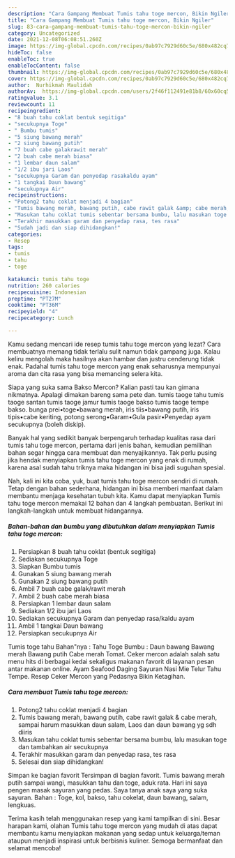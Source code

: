 ```yaml
---
description: "Cara Gampang Membuat Tumis tahu toge mercon, Bikin Ngiler"
title: "Cara Gampang Membuat Tumis tahu toge mercon, Bikin Ngiler"
slug: 83-cara-gampang-membuat-tumis-tahu-toge-mercon-bikin-ngiler
category: Uncategorized
date: 2021-12-08T06:08:51.260Z
image: https://img-global.cpcdn.com/recipes/0ab97c7929d60c5e/680x482cq70/tumis-tahu-toge-mercon-foto-resep-utama.jpg
hideToc: false
enableToc: true
enableTocContent: false
thumbnail: https://img-global.cpcdn.com/recipes/0ab97c7929d60c5e/680x482cq70/tumis-tahu-toge-mercon-foto-resep-utama.jpg
cover: https://img-global.cpcdn.com/recipes/0ab97c7929d60c5e/680x482cq70/tumis-tahu-toge-mercon-foto-resep-utama.jpg
author:  Nurhikmah Maulidah
authorAv:  https://img-global.cpcdn.com/users/2f46f112491e81b8/60x60cq50/avatar.jpg
ratingvalue: 3.1
reviewcount: 11
recipeingredient:
- "8 buah tahu coklat bentuk segitiga"
- "secukupnya Toge"
- " Bumbu tumis"
- "5 siung bawang merah"
- "2 siung bawang putih"
- "7 buah cabe galakrawit merah"
- "2 buah cabe merah biasa"
- "1 lembar daun salam"
- "1/2 ibu jari Laos"
- "secukupnya Garam dan penyedap rasakaldu ayam"
- "1 tangkai Daun bawang"
- "secukupnya Air"
recipeinstructions:
- "Potong2 tahu coklat menjadi 4 bagian"
- "Tumis bawang merah, bawang putih, cabe rawit galak &amp; cabe merah, sampai harum masukkan daun salam, Laos dan daun bawang yg sdh diiris"
- "Masukan tahu coklat tumis sebentar bersama bumbu, lalu masukan toge dan tambahkan air secukupnya"
- "Terakhir masukkan garam dan penyedap rasa, tes rasa"
- "Sudah jadi dan siap dihidangkan!"
categories:
- Resep
tags:
- tumis
- tahu
- toge

katakunci: tumis tahu toge 
nutrition: 260 calories
recipecuisine: Indonesian
preptime: "PT27M"
cooktime: "PT36M"
recipeyield: "4"
recipecategory: Lunch

---
```



Kamu sedang mencari ide resep tumis tahu toge mercon yang lezat? Cara membuatnya memang tidak terlalu sulit namun tidak gampang juga. Kalau keliru mengolah maka hasilnya akan hambar dan justru cenderung tidak enak. Padahal tumis tahu toge mercon yang enak seharusnya mempunyai aroma dan cita rasa yang bisa memancing selera kita.


Siapa yang suka sama Bakso Mercon? Kalian pasti tau kan gimana nikmatnya. Apalagi dimakan bareng sama pete dan. tumis taoge tahu tumis taoge santan tumis taoge jamur tumis taoge bakso tumis taoge tempe bakso. bunga prei•toge•bawang merah, iris tiis•bawang putih, iris tipis•cabe keriting, potong serong•Garam•Gula pasir•Penyedap ayam secukupnya (boleh diskip).

Banyak hal yang sedikit banyak berpengaruh terhadap kualitas rasa dari tumis tahu toge mercon, pertama dari jenis bahan, kemudian pemilihan bahan segar hingga cara membuat dan menyajikannya. Tak perlu pusing jika hendak menyiapkan tumis tahu toge mercon yang enak di rumah, karena asal sudah tahu triknya maka hidangan ini bisa jadi suguhan spesial.


Nah, kali ini kita coba, yuk, buat tumis tahu toge mercon sendiri di rumah. Tetap dengan bahan sederhana, hidangan ini bisa memberi manfaat dalam membantu menjaga kesehatan tubuh kita. Kamu dapat menyiapkan Tumis tahu toge mercon memakai 12 bahan dan 4 langkah pembuatan. Berikut ini langkah-langkah untuk membuat hidangannya.

<!--inarticleads1-->

##### Bahan-bahan dan bumbu yang dibutuhkan dalam menyiapkan Tumis tahu toge mercon:

1. Persiapkan 8 buah tahu coklat (bentuk segitiga)
1. Sediakan secukupnya Toge
1. Siapkan  Bumbu tumis
1. Gunakan 5 siung bawang merah
1. Gunakan 2 siung bawang putih
1. Ambil 7 buah cabe galak/rawit merah
1. Ambil 2 buah cabe merah biasa
1. Persiapkan 1 lembar daun salam
1. Sediakan 1/2 ibu jari Laos
1. Sediakan secukupnya Garam dan penyedap rasa/kaldu ayam
1. Ambil 1 tangkai Daun bawang
1. Persiapkan secukupnya Air


Tumis toge tahu Bahan&#34;nya : Tahu Toge Bumbu : Daun bawang Bawang merah Bawang putih Cabe merah Tomat. Ceker mercon adalah salah satu menu hits di berbagai kedai sekaligus makanan favorit di layanan pesan antar makanan online. Ayam Seafood Daging Sayuran Nasi Mie Telur Tahu Tempe. Resep Ceker Mercon yang Pedasnya Bikin Ketagihan. 

<!--inarticleads2-->

##### Cara membuat Tumis tahu toge mercon:

1. Potong2 tahu coklat menjadi 4 bagian
1. Tumis bawang merah, bawang putih, cabe rawit galak &amp; cabe merah, sampai harum masukkan daun salam, Laos dan daun bawang yg sdh diiris
1. Masukan tahu coklat tumis sebentar bersama bumbu, lalu masukan toge dan tambahkan air secukupnya
1. Terakhir masukkan garam dan penyedap rasa, tes rasa
1. Selesai dan siap dihidangkan!

Simpan ke bagian favorit Tersimpan di bagian favorit. Tumis bawang merah putih sampai wangi, masukkan tahu dan toge, aduk rata. Hari ini saya pengen masak sayuran yang pedas. Saya tanya anak saya yang suka sayuran. Bahan : Toge, kol, bakso, tahu cokelat, daun bawang, salam, lengkuas. 

Terima kasih telah menggunakan resep yang kami tampilkan di sini. Besar harapan kami, olahan Tumis tahu toge mercon yang mudah di atas dapat membantu kamu menyiapkan makanan yang sedap untuk keluarga/teman ataupun menjadi inspirasi untuk berbisnis kuliner. Semoga bermanfaat dan selamat mencoba!
